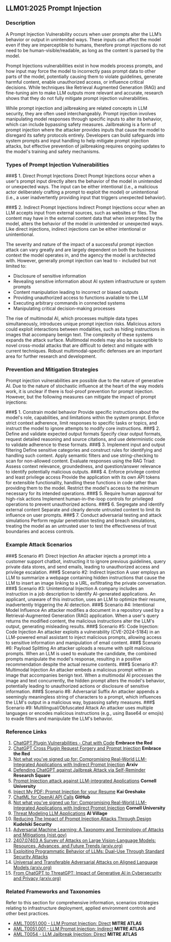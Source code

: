 ## LLM01:2025 Prompt Injection

### Description

A Prompt Injection Vulnerability occurs when user prompts alter the LLM’s behavior or output in unintended ways. These inputs can affect the model even if they are imperceptible to humans, therefore prompt injections do not need to be human-visible/readable, as long as the content is parsed by the model.

Prompt Injections vulnerabilities exist in how models process prompts, and how input may force the model to incorrectly pass prompt data to other parts of the model, potentially causing them to violate guidelines, generate harmful content, enable unauthorized access, or influence critical decisions. While techniques like Retrieval Augmented Generation (RAG) and fine-tuning aim to make LLM outputs more relevant and accurate, research shows that they do not fully mitigate prompt injection vulnerabilities.

While prompt injection and jailbreaking are related concepts in LLM security, they are often used interchangeably. Prompt injection involves manipulating model responses through specific inputs to alter its behavior, which can include bypassing safety measures. Jailbreaking is a form of prompt injection where the attacker provides inputs that cause the model to disregard its safety protocols entirely. Developers can build safeguards into system prompts and input handling to help mitigate prompt injection attacks, but effective prevention of jailbreaking requires ongoing updates to the model's training and safety mechanisms.

### Types of Prompt Injection Vulnerabilities

###$ 1. Direct Prompt Injections
Direct Prompt Injections occur when a user's prompt input directly alters the behavior of the model in unintended or unexpected ways. The input can be either intentional (i.e., a malicious actor deliberately crafting a prompt to exploit the model) or unintentional (i.e., a user inadvertently providing input that triggers unexpected behavior).

###$ 2. Indirect Prompt Injections
Indirect Prompt Injections occur when an LLM accepts input from external sources, such as websites or files. The content may have in the external content data that when interpreted by the model, alters the behavior of the model in unintended or unexpected ways. Like direct injections, indirect injections can be either intentional or unintentional.

The severity and nature of the impact of a successful prompt injection attack can vary greatly and are largely dependent on both the business context the model operates in, and the agency the model is architected with. However, generally prompt injection can lead to - included but not limited to:

- Disclosure of sensitive information
- Revealing sensitive information about AI system infrastructure or system prompts
- Content manipulation leading to incorrect or biased outputs
- Providing unauthorized access to functions available to the LLM
- Executing arbitrary commands in connected systems
- Manipulating critical decision-making processes

The rise of multimodal AI, which processes multiple data types simultaneously, introduces unique prompt injection risks. Malicious actors could exploit interactions between modalities, such as hiding instructions in images that accompany benign text. The complexity of these systems expands the attack surface. Multimodal models may also be susceptible to novel cross-modal attacks that are difficult to detect and mitigate with current techniques. Robust multimodal-specific defenses are an important area for further research and development.

### Prevention and Mitigation Strategies

Prompt injection vulnerabilities are possible due to the nature of generative AI. Due to the nature of stochastic influence at the heart of the way models work, it is unclear if there is fool-proof prevention for prompt injection. However, but the following measures can mitigate the impact of prompt injections:

###$ 1. Constrain model behavior
  Provide specific instructions about the model's role, capabilities, and limitations within the system prompt. Enforce strict context adherence, limit responses to specific tasks or topics, and instruct the model to ignore attempts to modify core instructions.
###$ 2. Define and validate expected output formats
  Specify clear output formats, request detailed reasoning and source citations, and use deterministic code to validate adherence to these formats.
###$ 3. Implement input and output filtering
  Define sensitive categories and construct rules for identifying and handling such content. Apply semantic filters and use string-checking to scan for non-allowed content. Evaluate responses using the RAG Triad: Assess context relevance, groundedness, and question/answer relevance to identify potentially malicious outputs.
###$ 4. Enforce privilege control and least privilege access
  Provide the application with its own API tokens for extensible functionality, handling these functions in code rather than providing them to the model. Restrict the model's access to the minimum necessary for its intended operations.
###$ 5. Require human approval for high-risk actions
  Implement human-in-the-loop controls for privileged operations to prevent unauthorized actions.
###$ 6. Segregate and identify external content
  Separate and clearly denote untrusted content to limit its influence on user prompts.
###$ 7. Conduct adversarial testing and attack simulations
  Perform regular penetration testing and breach simulations, treating the model as an untrusted user to test the effectiveness of trust boundaries and access controls.

### Example Attack Scenarios

###$ Scenario #1: Direct Injection
  An attacker injects a prompt into a customer support chatbot, instructing it to ignore previous guidelines, query private data stores, and send emails, leading to unauthorized access and privilege escalation.
###$ Scenario #2: Indirect Injection
  A user employs an LLM to summarize a webpage containing hidden instructions that cause the LLM to insert an image linking to a URL, exfiltrating the private conversation.
###$ Scenario #3: Unintentional Injection
  A company includes an instruction in a job description to identify AI-generated applications. An applicant, unaware of this instruction, uses an LLM to optimize their resume, inadvertently triggering the AI detection.
###$ Scenario #4: Intentional Model Influence
  An attacker modifies a document in a repository used by a Retrieval-Augmented Generation (RAG) application. When a user's query returns the modified content, the malicious instructions alter the LLM's output, generating misleading results.
###$ Scenario #5: Code Injection: Code Injection
  An attacker exploits a vulnerability (CVE-2024-5184) in an LLM-powered email assistant to inject malicious prompts, allowing access to sensitive information and manipulation of email content.
###$ Scenario #6: Payload Splitting
  An attacker uploads a resume with split malicious prompts. When an LLM is used to evaluate the candidate, the combined prompts manipulate the model's response, resulting in a positive recommendation despite the actual resume contents.
###$ Scenario #7: Multimodal Injection
  An attacker embeds a malicious prompt within an image that accompanies benign text. When a multimodal AI processes the image and text concurrently, the hidden prompt alters the model's behavior, potentially leading to unauthorized actions or disclosure of sensitive information.
###$ Scenario #8: Adversarial Suffix
  An attacker appends a seemingly meaningless string of characters to a prompt, which influences the LLM's output in a malicious way, bypassing safety measures.
###$ Scenario #9: Multilingual/Obfuscated Attack
  An attacker uses multiple languages or encodes malicious instructions (e.g., using Base64 or emojis) to evade filters and manipulate the LLM's behavior.

### Reference Links

1. [ChatGPT Plugin Vulnerabilities - Chat with Code](https://embracethered.com/blog/posts/2023/chatgpt-plugin-vulns-chat-with-code/) **Embrace the Red**
2. [ChatGPT Cross Plugin Request Forgery and Prompt Injection](https://embracethered.com/blog/posts/2023/chatgpt-cross-plugin-request-forgery-and-prompt-injection) **Embrace the Red**
3. [Not what you’ve signed up for: Compromising Real-World LLM-Integrated Applications with Indirect Prompt Injection](https://arxiv.org/pdf/2302.12173.pdf) **Arxiv**
4. [Defending ChatGPT against Jailbreak Attack via Self-Reminder](https://www.researchsquare.com/article/rs-2873090/v1) **Research Square**
5. [Prompt Injection attack against LLM-integrated Applications](https://arxiv.org/abs/2306.05499) **Cornell University**
6. [Inject My PDF: Prompt Injection for your Resume](https://kai-greshake.de/posts/inject-my-pdf) **Kai Greshake**
7. [ChatML for OpenAI API Calls](https://github.com/openai/openai-python/blob/main/chatml.md) **GitHub**
8. [Not what you’ve signed up for: Compromising Real-World LLM-Integrated Applications with Indirect Prompt Injection](https://arxiv.org/pdf/2302.12173.pdf) **Cornell University**
9. [Threat Modeling LLM Applications](https://aivillage.org/large%20language%20models/threat-modeling-llm/) **AI Village**
10. [Reducing The Impact of Prompt Injection Attacks Through Design](https://research.kudelskisecurity.com/2023/05/25/reducing-the-impact-of-prompt-injection-attacks-through-design/) **Kudelski Security**
11. [Adversarial Machine Learning: A Taxonomy and Terminology of Attacks and Mitigations (nist.gov)](https://nvlpubs.nist.gov/nistpubs/ai/NIST.AI.100-2e2023.pdf)
12. [2407.07403 A Survey of Attacks on Large Vision-Language Models: Resources, Advances, and Future Trends (arxiv.org)](https://arxiv.org/abs/2407.07403)
13. [Exploiting Programmatic Behavior of LLMs: Dual-Use Through Standard Security Attacks](https://ieeexplore.ieee.org/document/10579515)
14. [Universal and Transferable Adversarial Attacks on Aligned Language Models (arxiv.org)](https://arxiv.org/abs/2307.15043_)
15. [From ChatGPT to ThreatGPT: Impact of Generative AI in Cybersecurity and Privacy (arxiv.org)](https://arxiv.org/abs/2307.00691)

### Related Frameworks and Taxonomies

Refer to this section for comprehensive information, scenarios strategies relating to infrastructure deployment, applied environment controls and other best practices.

- [AML.T0051.000 - LLM Prompt Injection: Direct](https://atlas.mitre.org/techniques/AML.T0051.000) **MITRE ATLAS**
- [AML.T0051.001 - LLM Prompt Injection: Indirect](https://atlas.mitre.org/techniques/AML.T0051.001) **MITRE ATLAS**
- [AML.T0054 - LLM Jailbreak Injection: Direct](https://atlas.mitre.org/techniques/AML.T0054) **MITRE ATLAS**
